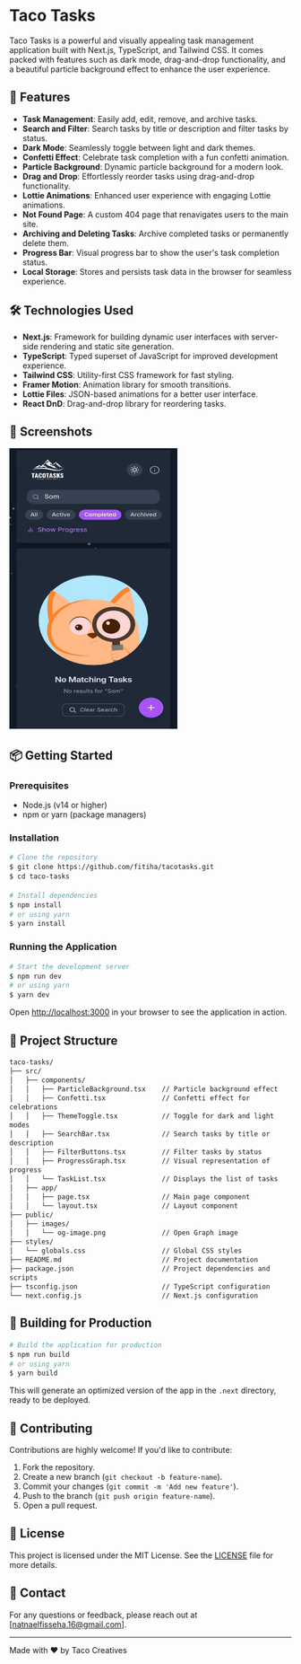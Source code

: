 # Taco Tasks

Taco Tasks is a powerful and visually appealing task management application built with Next.js, TypeScript, and Tailwind CSS. It comes packed with features such as dark mode, drag-and-drop functionality, and a beautiful particle background effect to enhance the user experience.

## 🚀 Features

- **Task Management**: Easily add, edit, remove, and archive tasks.
- **Search and Filter**: Search tasks by title or description and filter tasks by status.
- **Dark Mode**: Seamlessly toggle between light and dark themes.
- **Confetti Effect**: Celebrate task completion with a fun confetti animation.
- **Particle Background**: Dynamic particle background for a modern look.
- **Drag and Drop**: Effortlessly reorder tasks using drag-and-drop functionality.
- **Lottie Animations**: Enhanced user experience with engaging Lottie animations.
- **Not Found Page**: A custom 404 page that renavigates users to the main site.
- **Archiving and Deleting Tasks**: Archive completed tasks or permanently delete them.
- **Progress Bar**: Visual progress bar to show the user's task completion status.
- **Local Storage**: Stores and persists task data in the browser for seamless experience.

## 🛠️ Technologies Used

- **Next.js**: Framework for building dynamic user interfaces with server-side rendering and static site generation.
- **TypeScript**: Typed superset of JavaScript for improved development experience.
- **Tailwind CSS**: Utility-first CSS framework for fast styling.
- **Framer Motion**: Animation library for smooth transitions.
- **Lottie Files**: JSON-based animations for a better user interface.
- **React DnD**: Drag-and-drop library for reordering tasks.

## 📸 Screenshots

<img src="/public/screenshots/img1.jpg" alt="Taco Tasks Screenshot" width="300" height="500">

## 📦 Getting Started

### Prerequisites

- Node.js (v14 or higher)
- npm or yarn (package managers)

### Installation

```bash
# Clone the repository
$ git clone https://github.com/fitiha/tacotasks.git
$ cd taco-tasks

# Install dependencies
$ npm install
# or using yarn
$ yarn install
```

### Running the Application

```bash
# Start the development server
$ npm run dev
# or using yarn
$ yarn dev
```

Open [http://localhost:3000](http://localhost:3000) in your browser to see the application in action.

## 📂 Project Structure

```plaintext
taco-tasks/
├── src/
│   ├── components/
│   │   ├── ParticleBackground.tsx    // Particle background effect
│   │   ├── Confetti.tsx              // Confetti effect for celebrations
│   │   ├── ThemeToggle.tsx           // Toggle for dark and light modes
│   │   ├── SearchBar.tsx             // Search tasks by title or description
│   │   ├── FilterButtons.tsx         // Filter tasks by status
│   │   ├── ProgressGraph.tsx         // Visual representation of progress
│   │   └── TaskList.tsx              // Displays the list of tasks
│   ├── app/
│   │   ├── page.tsx                  // Main page component
│   │   └── layout.tsx                // Layout component
├── public/
│   ├── images/
│   │   └── og-image.png              // Open Graph image
├── styles/
│   └── globals.css                   // Global CSS styles
├── README.md                         // Project documentation
├── package.json                      // Project dependencies and scripts
├── tsconfig.json                     // TypeScript configuration
└── next.config.js                    // Next.js configuration
```

## 🎨 Building for Production

```bash
# Build the application for production
$ npm run build
# or using yarn
$ yarn build
```

This will generate an optimized version of the app in the `.next` directory, ready to be deployed.

## 🤝 Contributing

Contributions are highly welcome! If you'd like to contribute:

1. Fork the repository.
2. Create a new branch (`git checkout -b feature-name`).
3. Commit your changes (`git commit -m 'Add new feature'`).
4. Push to the branch (`git push origin feature-name`).
5. Open a pull request.

## 📄 License

This project is licensed under the MIT License. See the [LICENSE](./LICENSE) file for more details.

## 📧 Contact

For any questions or feedback, please reach out at [natnaelfisseha.16@gmail.com].

---

Made with ❤️ by Taco Creatives
